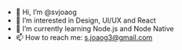 - 👋 Hi, I’m @svjoaog
- 👀 I’m interested in Design, UI/UX and React
- 🌱 I’m currently learning Node.js and Node Native
- 📫 How to reach me: s.joaog3@gmail.com

<!---
svjoaog/svjoaog is a ✨ special ✨ repository because its `README.md` (this file) appears on your GitHub profile.
You can click the Preview link to take a look at your changes.
--->
